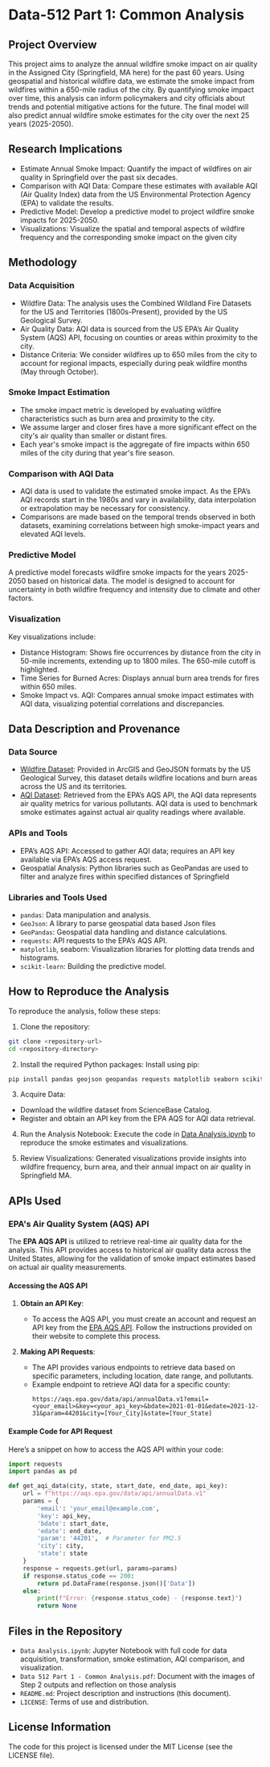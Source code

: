# Data-512 Part 1: Common Analysis

## Project Overview
This project aims to analyze the annual wildfire smoke impact on air quality in the Assigned City (Springfield, MA here) for the past 60 years. Using geospatial and historical wildfire data, we estimate the smoke impact from wildfires within a 650-mile radius of the city. By quantifying smoke impact over time, this analysis can inform policymakers and city officials about trends and potential mitigative actions for the future. The final model will also predict annual wildfire smoke estimates for the city over the next 25 years (2025-2050).

## Research Implications

- Estimate Annual Smoke Impact: Quantify the impact of wildfires on air quality in Springfield over the past six decades.
- Comparison with AQI Data: Compare these estimates with available AQI (Air Quality Index) data from the US Environmental Protection Agency (EPA) to validate the results.
- Predictive Model: Develop a predictive model to project wildfire smoke impacts for 2025-2050.
- Visualizations: Visualize the spatial and temporal aspects of wildfire frequency and the corresponding smoke impact on the given city

## Methodology

### Data Acquisition
- Wildfire Data: The analysis uses the Combined Wildland Fire Datasets for the US and Territories (1800s-Present), provided by the US Geological Survey.
- Air Quality Data: AQI data is sourced from the US EPA’s Air Quality System (AQS) API, focusing on counties or areas within proximity to the city.
- Distance Criteria: We consider wildfires up to 650 miles from the city to account for regional impacts, especially during peak wildfire months (May through October).

### Smoke Impact Estimation
- The smoke impact metric is developed by evaluating wildfire characteristics such as burn area and proximity to the city.
- We assume larger and closer fires have a more significant effect on the city's air quality than smaller or distant fires.
- Each year's smoke impact is the aggregate of fire impacts within 650 miles of the city during that year's fire season.
  
### Comparison with AQI Data
- AQI data is used to validate the estimated smoke impact. As the EPA’s AQI records start in the 1980s and vary in availability, data interpolation or extrapolation may be necessary for consistency.
- Comparisons are made based on the temporal trends observed in both datasets, examining correlations between high smoke-impact years and elevated AQI levels.

### Predictive Model
A predictive model forecasts wildfire smoke impacts for the years 2025-2050 based on historical data. The model is designed to account for uncertainty in both wildfire frequency and intensity due to climate and other factors.

### Visualization
Key visualizations include:
- Distance Histogram: Shows fire occurrences by distance from the city in 50-mile increments, extending up to 1800 miles. The 650-mile cutoff is highlighted.
- Time Series for Burned Acres: Displays annual burn area trends for fires within 650 miles.
- Smoke Impact vs. AQI: Compares annual smoke impact estimates with AQI data, visualizing potential correlations and discrepancies.

## Data Description and Provenance

### Data Source
- [Wildfire Dataset](https://www.sciencebase.gov/catalog/item/61aa537dd34eb622f699df81): Provided in ArcGIS and GeoJSON formats by the US Geological Survey, this dataset details wildfire locations and burn areas across the US and its territories.
- [AQI Dataset](https://aqs.epa.gov/aqsweb/documents/data_api.html): Retrieved from the EPA’s AQS API, the AQI data represents air quality metrics for various pollutants. AQI data is used to benchmark smoke estimates against actual air quality readings where available.


### APIs and Tools
- EPA’s AQS API: Accessed to gather AQI data; requires an API key available via EPA’s AQS access request.
- Geospatial Analysis: Python libraries such as GeoPandas are used to filter and analyze fires within specified distances of Springfield

### Libraries and Tools Used
- `pandas`: Data manipulation and analysis.
- `GeoJson`: A library to parse geospatial data based Json files
- `GeoPandas`: Geospatial data handling and distance calculations.
- `requests`: API requests to the EPA’s AQS API.
- `matplotlib`, seaborn: Visualization libraries for plotting data trends and histograms.
- `scikit-learn`: Building the predictive model.

## How to Reproduce the Analysis

To reproduce the analysis, follow these steps:
1. Clone the repository:
```bash
git clone <repository-url>
cd <repository-directory>
```
2. Install the required Python packages:
Install using pip:
```bash
pip install pandas geojson geopandas requests matplotlib seaborn scikit-learn
```
3. Acquire Data:
- Download the wildfire dataset from ScienceBase Catalog.
- Register and obtain an API key from the EPA AQS for AQI data retrieval.

4. Run the Analysis Notebook: Execute the code in [Data Analysis.ipynb]() to reproduce the smoke estimates and visualizations.

5. Review Visualizations: Generated visualizations provide insights into wildfire frequency, burn area, and their annual impact on air quality in Springfield MA.

## APIs Used

### EPA's Air Quality System (AQS) API

The **EPA AQS API** is utilized to retrieve real-time air quality data for the analysis. This API provides access to historical air quality data across the United States, allowing for the validation of smoke impact estimates based on actual air quality measurements.

#### Accessing the AQS API

1. **Obtain an API Key**:
   - To access the AQS API, you must create an account and request an API key from the [EPA AQS API](https://aqs.epa.gov/api/). Follow the instructions provided on their website to complete this process.

2. **Making API Requests**:
   - The API provides various endpoints to retrieve data based on specific parameters, including location, date range, and pollutants.
   - Example endpoint to retrieve AQI data for a specific county:
     ```
     https://aqs.epa.gov/data/api/annualData.v1?email=<your_email>&key=<your_api_key>&bdate=2021-01-01&edate=2021-12-31&param=44201&city=[Your_City]&state=[Your_State]
     ```

#### Example Code for API Request
Here’s a snippet on how to access the AQS API within your code:

```python
import requests
import pandas as pd

def get_aqi_data(city, state, start_date, end_date, api_key):
    url = f"https://aqs.epa.gov/data/api/annualData.v1"
    params = {
        'email': 'your_email@example.com',
        'key': api_key,
        'bdate': start_date,
        'edate': end_date,
        'param': '44201',  # Parameter for PM2.5
        'city': city,
        'state': state
    }
    response = requests.get(url, params=params)
    if response.status_code == 200:
        return pd.DataFrame(response.json()['Data'])
    else:
        print(f"Error: {response.status_code} - {response.text}")
        return None
```


## Files in the Repository

- `Data Analysis.ipynb`: Jupyter Notebook with full code for data acquisition, transformation, smoke estimation, AQI comparison, and visualization.
- `Data 512 Part 1 - Common Analysis.pdf`: Document with the images of Step 2 outputs and reflection on those analysis
- `README.md`: Project description and instructions (this document).
- `LICENSE`: Terms of use and distribution.


## License Information

The code for this project is licensed under the MIT License (see the LICENSE file). 

